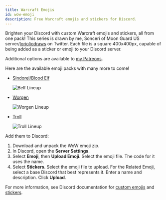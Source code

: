 ```yaml
---
title: Warcraft Emojis
id: wow-emoji
description: Free Warcraft emojis and stickers for Discord.
---
```


Brighten your Discord with custom Warcraft emojis and stickers, all from one pack! This series is drawn by me, Sonceri of Moon Guard US server/[lorioliodraws](https://twitter.com/lorioliodraws) on Twitter. Each file is a square 400x400px, capable of being added as a sticker or emoji to your Discord server.

Additional options are available to [my Patreons](https://www.patreon.com/sonceri).

Here are the available emoji packs with many more to come!

* [Sindorei/Blood Elf](/files/belf-emojis.zip)

    ![Belf Lineup](/img/resources/emoji/belf-lineup.png)
* [Worgen](/files/worgen-emojis.zip)

    ![Worgen Lineup](/img/resources/emoji/worgen-lineup.png)
* [Troll](/files/troll-emojis.zip)

    ![Troll Lineup](/img/resources/emoji/troll-lineup.png)

Add them to Discord:

1. Download and unpack the WoW emoji zip.
1. In Discord, open the **Server Settings**.
1. Select **Emoji**, then **Upload Emoji**. Select the emoji file. The code for it uses the name.
1. Select **Stickers**. Select the emoji file to upload. For the Related Emoji, select a base Discord that best represents it. Enter a name and description. Click **Upload**.

For more information, see Discord documentation for [custom emojis](https://support.discord.com/hc/en-us/articles/360036479811-Custom-Emojis) and [stickers](https://support.discord.com/hc/en-us/articles/4403089981975-Managing-Custom-Stickers-FAQ).